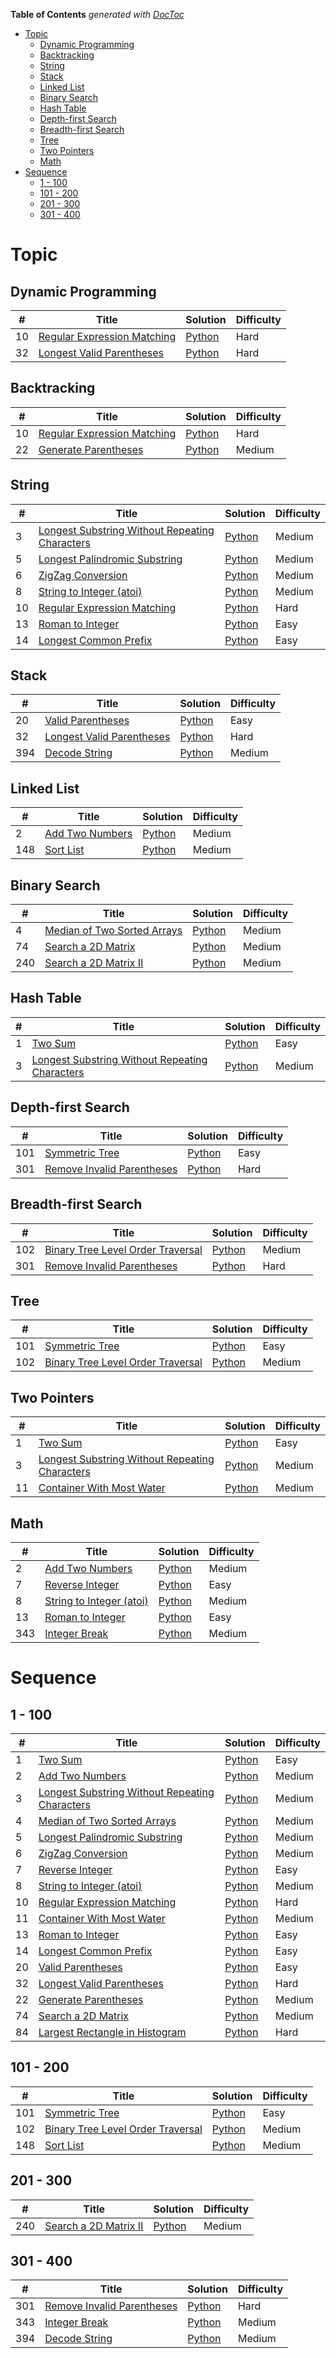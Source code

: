 <!-- START doctoc generated TOC please keep comment here to allow auto update -->
<!-- DON'T EDIT THIS SECTION, INSTEAD RE-RUN doctoc TO UPDATE -->
**Table of Contents**  *generated with [DocToc](https://github.com/thlorenz/doctoc)*

- [Topic](#topic)
  - [Dynamic Programming](#dynamic-programming)
  - [Backtracking](#backtracking)
  - [String](#string)
  - [Stack](#stack)
  - [Linked List](#linked-list)
  - [Binary Search](#binary-search)
  - [Hash Table](#hash-table)
  - [Depth-first Search](#depth-first-search)
  - [Breadth-first Search](#breadth-first-search)
  - [Tree](#tree)
  - [Two Pointers](#two-pointers)
  - [Math](#math)
- [Sequence](#sequence)
  - [1 - 100](#1---100)
  - [101 - 200](#101---200)
  - [201 - 300](#201---300)
  - [301 - 400](#301---400)

<!-- END doctoc generated TOC please keep comment here to allow auto update -->

# Topic

## Dynamic Programming

| #    | Title                                    | Solution                                 | Difficulty |
| ---- | ---------------------------------------- | ---------------------------------------- | ---------- |
| 10   | [Regular Expression Matching](https://leetcode.com/problems/regular-expression-matching) | [Python](solutions/10-regular-expression-matching.md)        | Hard       |
| 32   | [Longest Valid Parentheses](https://leetcode.com/problems/longest-valid-parentheses) | [Python](32-longest-valid-parentheses.md)                    | Hard       |

## Backtracking

| #    | Title                                    | Solution                                 | Difficulty |
| ---- | ---------------------------------------- | ---------------------------------------- | ---------- |
| 10   | [Regular Expression Matching](https://leetcode.com/problems/regular-expression-matching) | [Python](solutions/10-regular-expression-matching.md)        | Hard       |
| 22   | [Generate Parentheses](https://leetcode.com/problems/generate-parentheses) | [Python](solutions/22-generate-parentheses.md)               | Medium     |

## String

| #    | Title                                    | Solution                                 | Difficulty |
| ---- | ---------------------------------------- | ---------------------------------------- | ---------- |
| 3    | [Longest Substring Without Repeating Characters](https://leetcode.com/problems/longest-substring-without-repeating-characters) | [Python](solutions/3-longest-substring-without-repeating-characters.md) | Medium     |
| 5    | [Longest Palindromic Substring](https://leetcode.com/problems/longest-palindromic-substring) | [Python](solutions/5-longest-palindromic-substring.md) | Medium     |
| 6    | [ZigZag Conversion](https://leetcode.com/problems/zigzag-conversion) | [Python](6-zigzag-conversion.md)         | Medium     |
| 8    | [String to Integer (atoi)](https://leetcode.com/problems/string-to-integer-atoi) | [Python](solutions/8-string-to-integer-atoi.md) | Medium     |
| 10   | [Regular Expression Matching](https://leetcode.com/problems/regular-expression-matching) | [Python](solutions/10-regular-expression-matching.md)        | Hard       |
| 13   | [Roman to Integer](https://leetcode.com/problems/roman-to-integer) | [Python](solutions/13-roman-to-integer.md)                   | Easy       |
| 14   | [Longest Common Prefix](https://leetcode.com/problems/longest-common-prefix) | [Python](solutions/14-longest-common-prefix.md)              | Easy       |

## Stack

| #    | Title                                    | Solution                                 | Difficulty |
| ---- | ---------------------------------------- | ---------------------------------------- | ---------- |
| 20   | [Valid Parentheses](https://leetcode.com/problems/valid-parentheses) | [Python](solutions/20-valid-parentheses.md)                  | Easy       |
| 32   | [Longest Valid Parentheses](https://leetcode.com/problems/longest-valid-parentheses) | [Python](32-longest-valid-parentheses.md)                    | Hard       |
| 394  | [Decode String](https://leetcode.com/problems/decode-string) | [Python](solutions/394-decode-string.md) | Medium     |


## Linked List

| #    | Title                                    | Solution                                 | Difficulty |
| ---- | ---------------------------------------- | ---------------------------------------- | ---------- |
| 2    | [Add Two Numbers](https://leetcode.com/problems/add-two-numbers) | [Python](solutions/2-add-two-numbers.md) | Medium     |
| 148  | [Sort List](https://leetcode.com/problems/sort-list) | [Python](solutions/148-sort-list.md)     | Medium     |

## Binary Search

| #    | Title                                    | Solution                                 | Difficulty |
| ---- | ---------------------------------------- | ---------------------------------------- | ---------- |
| 4    | [Median of Two Sorted Arrays](https://leetcode.com/problems/median-of-two-sorted-arrays) | [Python](solutions/4-median-of-two-sorted-arrays.md) | Medium     |
| 74   | [Search a 2D Matrix](https://leetcode.com/problems/search-a-2d-matrix) | [Python](solutions/74-search-a-2d-matrix.md) | Medium     |
| 240  | [Search a 2D Matrix II](https://leetcode.com/problems/search-a-2d-matrix-ii) | [Python](solutions/240-search-a-2d-matrix-ii.md) | Medium     |

## Hash Table

| #    | Title                                    | Solution                                 | Difficulty |
| ---- | ---------------------------------------- | ---------------------------------------- | ---------- |
| 1    | [Two Sum](https://leetcode.com/problems/two-sum) | [Python](solutions/1-two-sum.md)         | Easy       |
| 3    | [Longest Substring Without Repeating Characters](https://leetcode.com/problems/longest-substring-without-repeating-characters) | [Python](solutions/3-longest-substring-without-repeating-characters.md) | Medium     |

## Depth-first Search

| #    | Title                                    | Solution                                 | Difficulty |
| ---- | ---------------------------------------- | ---------------------------------------- | ---------- |
| 101  | [Symmetric Tree](https://leetcode.com/problems/symmetric-tree) | [Python](solutions/101-symmetric-tree.md) | Easy       |
| 301  | [Remove Invalid Parentheses](https://leetcode.com/problems/remove-invalid-parentheses) | [Python](solutions/301-remove-invalid-parentheses.md) | Hard       |

## Breadth-first Search

| #    | Title                                    | Solution                                 | Difficulty |
| ---- | ---------------------------------------- | ---------------------------------------- | ---------- |
| 102  | [Binary Tree Level Order Traversal](https://leetcode.com/problems/binary-tree-level-order-traversal) | [Python](solutions/102-binary-tree-level-order-traversal.md) | Medium     |
| 301  | [Remove Invalid Parentheses](https://leetcode.com/problems/remove-invalid-parentheses/) | [Python](solutions/301-remove-invalid-parentheses.md) | Hard       |

## Tree

| #    | Title                                    | Solution                                 | Difficulty |
| ---- | ---------------------------------------- | ---------------------------------------- | ---------- |
| 101  | [Symmetric Tree](https://leetcode.com/problems/symmetric-tree) | [Python](solutions/101-symmetric-tree.md) | Easy       |
| 102  | [Binary Tree Level Order Traversal](https://leetcode.com/problems/binary-tree-level-order-traversal) | [Python](solutions/102-binary-tree-level-order-traversal.md) | Medium     |

## Two Pointers

| #    | Title                                    | Solution                                 | Difficulty |
| ---- | ---------------------------------------- | ---------------------------------------- | ---------- |
| 1    | [Two Sum](https://leetcode.com/problems/two-sum) | [Python](solutions/1-two-sum.md)         | Easy       |
| 3    | [Longest Substring Without Repeating Characters](https://leetcode.com/problems/longest-substring-without-repeating-characters) | [Python](solutions/3-longest-substring-without-repeating-characters.md) | Medium     |
| 11   | [Container With Most Water](https://leetcode.com/problems/container-with-most-water) | [Python](solutions/11-container-with-most-water.md) | Medium     |

## Math

| #    | Title                                    | Solution                                 | Difficulty |
| ---- | ---------------------------------------- | ---------------------------------------- | ---------- |
| 2    | [Add Two Numbers](https://leetcode.com/problems/add-two-numbers) | [Python](solutions/2-add-two-numbers.md) | Medium     |
| 7    | [Reverse Integer](https://leetcode.com/problems/reverse-integer) | [Python](solutions/7-reverse-integer.md) | Easy       |
| 8    | [String to Integer (atoi)](https://leetcode.com/problems/string-to-integer-atoi) | [Python](solutions/8-string-to-integer-atoi.md) | Medium     |
| 13   | [Roman to Integer](https://leetcode.com/problems/roman-to-integer) | [Python](solutions/13-roman-to-integer.md)                   | Easy       |
| 343  | [Integer Break](https://leetcode.com/problems/integer-break) | [Python](solutions/343-integer-break.md) | Medium     |


# Sequence

## 1 - 100

| #    | Title                                                        | Solution                                                     | Difficulty |
| ---- | ------------------------------------------------------------ | ------------------------------------------------------------ | ---------- |
| 1    | [Two Sum](https://leetcode.com/problems/two-sum)             | [Python](solutions/1-two-sum.md)                             | Easy       |
| 2    | [Add Two Numbers](https://leetcode.com/problems/add-two-numbers) | [Python](solutions/2-add-two-numbers.md)                     | Medium     |
| 3    | [Longest Substring Without Repeating Characters](https://leetcode.com/problems/longest-substring-without-repeating-characters) | [Python](solutions/3-longest-substring-without-repeating-characters.md) | Medium     |
| 4    | [Median of Two Sorted Arrays](https://leetcode.com/problems/median-of-two-sorted-arrays) | [Python](solutions/4-median-of-two-sorted-arrays.md)         | Medium     |
| 5    | [Longest Palindromic Substring](https://leetcode.com/problems/longest-palindromic-substring) | [Python](solutions/5-longest-palindromic-substring.md)       | Medium     |
| 6    | [ZigZag Conversion](https://leetcode.com/problems/zigzag-conversion) | [Python](6-zigzag-conversion.md)                             | Medium     |
| 7    | [Reverse Integer](https://leetcode.com/problems/reverse-integer) | [Python](solutions/7-reverse-integer.md)                     | Easy       |
| 8    | [String to Integer (atoi)](https://leetcode.com/problems/string-to-integer-atoi) | [Python](solutions/8-string-to-integer-atoi.md)              | Medium     |
| 10   | [Regular Expression Matching](https://leetcode.com/problems/regular-expression-matching) | [Python](solutions/10-regular-expression-matching.md)        | Hard       |
| 11   | [Container With Most Water](https://leetcode.com/problems/container-with-most-water) | [Python](solutions/11-container-with-most-water.md)          | Medium     |
| 13   | [Roman to Integer](https://leetcode.com/problems/roman-to-integer) | [Python](solutions/13-roman-to-integer.md)                   | Easy       |
| 14   | [Longest Common Prefix](https://leetcode.com/problems/longest-common-prefix) | [Python](solutions/14-longest-common-prefix.md)              | Easy       |
| 20   | [Valid Parentheses](https://leetcode.com/problems/valid-parentheses) | [Python](solutions/20-valid-parentheses.md)                  | Easy       |
| 32   | [Longest Valid Parentheses](https://leetcode.com/problems/longest-valid-parentheses) | [Python](32-longest-valid-parentheses.md)                    | Hard       |
| 22   | [Generate Parentheses](https://leetcode.com/problems/generate-parentheses) | [Python](solutions/22-generate-parentheses.md)               | Medium     |
| 74   | [Search a 2D Matrix](https://leetcode.com/problems/search-a-2d-matrix) | [Python](solutions/74-search-a-2d-matrix.md)                 | Medium     |
| 84   | [Largest Rectangle in Histogram](https://leetcode.com/problems/largest-rectangle-in-histogram) | [Python](solutions/84-largest-rectangle-in-histogram.md)     | Hard       |


## 101 - 200

| #    | Title                                    | Solution                                 | Difficulty |
| ---- | ---------------------------------------- | ---------------------------------------- | ---------- |
| 101  | [Symmetric Tree](https://leetcode.com/problems/symmetric-tree) | [Python](solutions/101-symmetric-tree.md) | Easy       |
| 102  | [Binary Tree Level Order Traversal](https://leetcode.com/problems/binary-tree-level-order-traversal) | [Python](solutions/102-binary-tree-level-order-traversal.md) | Medium     |
| 148  | [Sort List](https://leetcode.com/problems/sort-list) | [Python](solutions/148-sort-list.md)     | Medium     |

## 201 - 300

| #    | Title                                    | Solution                                 | Difficulty |
| ---- | ---------------------------------------- | ---------------------------------------- | ---------- |
| 240  | [ Search a 2D Matrix II](https://leetcode.com/problems/search-a-2d-matrix-ii) | [Python](solutions/240-search-a-2d-matrix-ii.md) | Medium     |

## 301 - 400

| #    | Title                                    | Solution                                 | Difficulty |
| ---- | ---------------------------------------- | ---------------------------------------- | ---------- |
| 301  | [Remove Invalid Parentheses](https://leetcode.com/problems/remove-invalid-parentheses) | [Python](solutions/301-remove-invalid-parentheses.md) | Hard       |
| 343  | [Integer Break](https://leetcode.com/problems/integer-break) | [Python](solutions/343-integer-break.md) | Medium     |
| 394  | [Decode String](https://leetcode.com/problems/decode-string) | [Python](solutions/394-decode-string.md) | Medium     |

